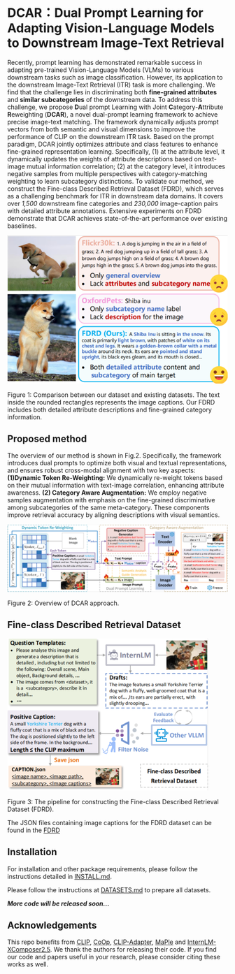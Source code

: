 # DCAR：Dual Prompt Learning for Adapting Vision-Language Models to Downstream Image-Text Retrieval
Recently, prompt learning has demonstrated remarkable success in adapting pre-trained Vision-Language Models (VLMs) to various downstream tasks such as image classification. However, its application to the downstream Image-Text Retrieval (ITR) task is more challenging. We find that the challenge lies in discriminating both **fine-grained attributes** and **similar subcategories** of the downstream data. To address this challenge, we propose **D**ual prompt Learning with Joint **C**ategory-**A**ttribute **R**eweighting (**DCAR**), a novel dual-prompt learning framework to achieve precise image-text matching. The framework dynamically adjusts prompt vectors from both semantic and visual dimensions to improve the performance of CLIP on the downstream ITR task. Based on the prompt paradigm, DCAR jointly optimizes attribute and class features to enhance fine-grained representation learning. Specifically, (1) at the attribute level, it dynamically updates the weights of attribute descriptions based on text-image mutual information correlation; (2) at the category level, it introduces negative samples from multiple perspectives with category-matching weighting to learn subcategory distinctions. To validate our method, we construct the Fine-class Described Retrieval Dataset (FDRD), which serves as a challenging benchmark for ITR in downstream data domains. It covers over *1,500* downstream fine categories and *230,000* image-caption pairs with detailed attribute annotations. Extensive experiments on FDRD demonstrate that DCAR achieves state-of-the-art performance over existing baselines.

![Figure 1](https://github.com/wyf202322/DCAR/blob/main/figure/fig1.png)

Figure 1: Comparison between our dataset and existing datasets. The text inside the rounded rectangles represents the image captions. Our FDRD includes both detailed attribute descriptions and fine-grained category information.

## Proposed method
The overview of our method is shown in Fig.2. Specifically, the framework introduces dual prompts to optimize both visual and textual representations, and ensures robust cross-modal alignment with two key aspects: **(1)Dynamic Token Re-Weighting:** We dynamically re-weight tokens based on their mutual information with text-image correlation, enhancing attribute awareness. **(2) Category Aware Augmentation:** We employ negative samples augmentation with emphasis on the fine-grained discriminative among subcategories of the same meta-category. 
These components improve retrieval accuracy by aligning descriptions with visual semantics. 

![Figure 2](https://github.com/wyf202322/DCAR/blob/main/figure/fig2.png)

Figure 2: Overview of DCAR approach.

## Fine-class Described Retrieval Dataset
![Figure 3](https://github.com/wyf202322/DCAR/blob/main/figure/fig3.png)

Figure 3: The pipeline for constructing the Fine-class Described Retrieval Dataset (FDRD).

The JSON files containing image captions for the FDRD dataset can be found in the [FDRD](https://github.com/wyf202322/DCAR/blob/main/FDRD)

## Installation
For installation and other package requirements, please follow the instructions detailed in [INSTALL.md](https://github.com/wyf202322/DCAR/blob/main/INSTALL.md).

Please follow the instructions at [DATASETS.md](https://github.com/wyf202322/DCAR/blob/main/DATASETS.md) to prepare all datasets.

***More code will be released soon...***

## Acknowledgements
This repo benefits from [CLIP](https://github.com/openai/CLIP), [CoOp](https://github.com/KaiyangZhou/CoOp), [CLIP-Adapter](https://github.com/gaopengcuhk/CLIP-Adapter), [MaPle](https://github.com/muzairkhattak/multimodal-prompt-learning) and [InternLM-XComposer2.5](https://github.com/InternLM/InternLM-XComposer). We thank the authors for releasing their code. If you find our code and papers useful in your research, please consider citing these works as well.
